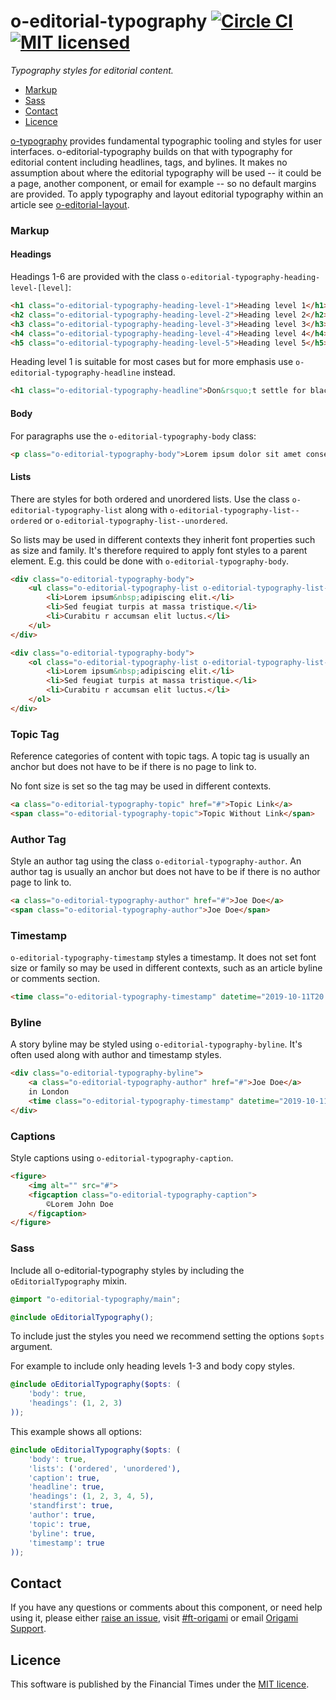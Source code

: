 o-editorial-typography [![Circle CI](https://circleci.com/gh/Financial-Times/o-editorial-typography/tree/master.svg?style=svg)](https://circleci.com/gh/Financial-Times/o-editorial-typography/tree/master)[![MIT licensed](https://img.shields.io/badge/license-MIT-blue.svg)](#licence)
=================

_Typography styles for editorial content._

- [Markup](#markup)
- [Sass](#sass)
- [Contact](#contact)
- [Licence](#licence)

[o-typography](https://registry.origami.ft.com/components/o-typography) provides fundamental typographic tooling and styles for user interfaces. o-editorial-typography builds on that with typography for editorial content including headlines, tags, and bylines. It makes no assumption about where the editorial typography will be used -- it could be a page, another component, or email for example -- so no default margins are provided. To apply typography and layout editorial typography within an article see [o-editorial-layout](https://registry.origami.ft.com/components/o-editorial-layout).

### Markup

#### Headings

Headings 1-6 are provided with the class `o-editorial-typography-heading-level-[level]`:

```html
<h1 class="o-editorial-typography-heading-level-1">Heading level 1</h1>
<h2 class="o-editorial-typography-heading-level-2">Heading level 2</h2>
<h3 class="o-editorial-typography-heading-level-3">Heading level 3</h3>
<h4 class="o-editorial-typography-heading-level-4">Heading level 4</h4>
<h5 class="o-editorial-typography-heading-level-5">Heading level 5</h5>
```

Heading level 1 is suitable for most cases but for more emphasis use `o-editorial-typography-headline` instead.
```html
<h1 class="o-editorial-typography-headline">Don&rsquo;t settle for black and white</h1>
```

#### Body

For paragraphs use the `o-editorial-typography-body` class:

```html
<p class="o-editorial-typography-body">Lorem ipsum dolor sit amet consectetur adipisicing elit.</p>
```

#### Lists

There are styles for both ordered and unordered lists. Use the class `o-editorial-typography-list` along with `o-editorial-typography-list--ordered` or `o-editorial-typography-list--unordered`.

So lists may be used in different contexts they inherit font properties such as size and family. It's therefore required to apply font styles to a parent element. E.g. this could be done with `o-editorial-typography-body`.

```html
<div class="o-editorial-typography-body">
    <ul class="o-editorial-typography-list o-editorial-typography-list--unordered">
        <li>Lorem ipsum&nbsp;adipiscing elit.</li>
        <li>Sed feugiat turpis at massa tristique.</li>
        <li>Curabitu r accumsan elit luctus.</li>
    </ul>
</div>
```

```html
<div class="o-editorial-typography-body">
    <ol class="o-editorial-typography-list o-editorial-typography-list--ordered">
        <li>Lorem ipsum&nbsp;adipiscing elit.</li>
        <li>Sed feugiat turpis at massa tristique.</li>
        <li>Curabitu r accumsan elit luctus.</li>
    </ol>
</div>
```

### Topic Tag

Reference categories of content with topic tags. A topic tag is usually an anchor but does not have to be if there is no page to link to.

No font size is set so the tag may be used in different contexts.

```html
<a class="o-editorial-typography-topic" href="#">Topic Link</a>
<span class="o-editorial-typography-topic">Topic Without Link</span>
```

### Author Tag

Style an author tag using the class `o-editorial-typography-author`. An author tag is usually an anchor but does not have to be if there is no author page to link to.

```html
<a class="o-editorial-typography-author" href="#">Joe Doe</a>
<span class="o-editorial-typography-author">Joe Doe</span>
```

### Timestamp

`o-editorial-typography-timestamp` styles a timestamp. It does not set font size or family so may be used in different contexts, such as an article byline or comments section.

```html
<time class="o-editorial-typography-timestamp" datetime="2019-10-11T20:51:54Z" title="October 11 2019 9:51 pm" aria-label="October 11 2019">October 11 2019</time>
```

### Byline

A story byline may be styled using `o-editorial-typography-byline`. It's often used along with author and timestamp styles.

```html
<div class="o-editorial-typography-byline">
    <a class="o-editorial-typography-author" href="#">Joe Doe</a>
    in London
    <time class="o-editorial-typography-timestamp" datetime="2019-10-11T20:51:54Z" title="October 11 2019 9:51 pm" aria-label="October 11 2019">October 11 2019</time>
</div>
```

### Captions

Style captions using `o-editorial-typography-caption`.

```html
<figure>
    <img alt="" src="#">
    <figcaption class="o-editorial-typography-caption">
        ©Lorem John Doe
    </figcaption>
</figure>
```

### Sass

Include all o-editorial-typography styles by including the `oEditorialTypography` mixin.

```scss
@import "o-editorial-typography/main";

@include oEditorialTypography();
```

To include just the styles you need we recommend setting the options `$opts` argument.

For example to include only heading levels 1-3 and body copy styles.
```scss
@include oEditorialTypography($opts: (
	'body': true,
	'headings': (1, 2, 3)
));
```

This example shows all options:
```scss
@include oEditorialTypography($opts: (
	'body': true,
	'lists': ('ordered', 'unordered'),
	'caption': true,
	'headline': true,
	'headings': (1, 2, 3, 4, 5),
	'standfirst': true,
	'author': true,
	'topic': true,
	'byline': true,
	'timestamp': true
));
```

## Contact

If you have any questions or comments about this component, or need help using it, please either [raise an issue](https://github.com/Financial-Times/o-editorial-typography/issues), visit [#ft-origami](https://financialtimes.slack.com/messages/ft-origami/) or email [Origami Support](mailto:origami-support@ft.com).

## Licence

This software is published by the Financial Times under the [MIT licence](http://opensource.org/licenses/MIT).
